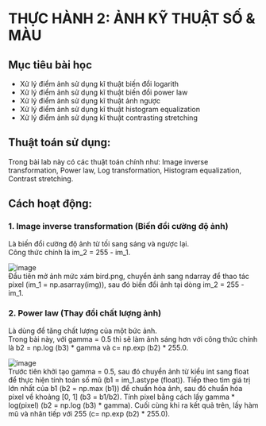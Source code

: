 # THỰC HÀNH 2:  ẢNH KỸ THUẬT SỐ & MÀU  

## Mục tiêu bài học  
- Xử lý điểm ảnh sử dụng kĩ thuật biến đổi logarith
- Xử lý điểm ảnh sử dụng kĩ thuật biến đổi power law
- Xử lý điểm ảnh sử dụng kĩ thuật ảnh ngược
- Xử lý điểm ảnh sử dụng kĩ thuật histogram equalization
- Xử lý điểm ảnh sử dụng kĩ thuật contrasting stretching

## Thuật toán sử dụng:  
Trong bài lab này có các thuật toán chính như: Image inverse transformation, Power law, Log transformation, Histogram equalization, Contrast stretching.  

## Cách hoạt động:  
### 1. Image inverse transformation (Biến đổi cường độ ảnh)
   
Là biến đổi cường độ ảnh từ tối sang sáng và ngược lại.  
Công thức chính là im_2 = 255 - im_1. 
  
![image](https://github.com/user-attachments/assets/5e53daab-6b45-4375-9f08-d0035709af36)  
Đầu tiên mở ảnh mức xám bird.png, chuyển ảnh sang ndarray để thao tác pixel (im_1 = np.asarray(img)), sau đó biến đổi ảnh tại dòng im_2 = 255 - im_1.  

### 2. Power law (Thay đổi chất lượng ảnh)

Là dùng để tăng chất lượng của một bức ảnh.  
Trong bài này, với gamma = 0.5 thì sẽ làm ảnh sáng hơn với công thức chính là b2 = np.log (b3) * gamma và c= np.exp (b2) * 255.0. 

![image](https://github.com/user-attachments/assets/d839ccf8-96aa-4f5c-8659-cfed5bd5c609)  
Trước tiên khởi tạo gamma = 0.5, sau đó chuyển ảnh từ kiểu int sang float để thực hiện tính toán số mũ (b1 = im_1.astype (float)). Tiếp theo tìm giá trị lớn nhất của b1 (b2 = np.max (b1)) để chuẩn hóa ảnh, sau đó chuẩn hóa pixel về khoảng [0, 1] (b3 = b1/b2). Tính pixel bằng cách lấy gamma * log(pixel) (b2 = np.log (b3) * gamma). Cuối cùng khi ra kết quả trên, lấy hàm mũ và nhân tiếp với 255 (c= np.exp (b2) * 255.0).  




 















  
 
  




